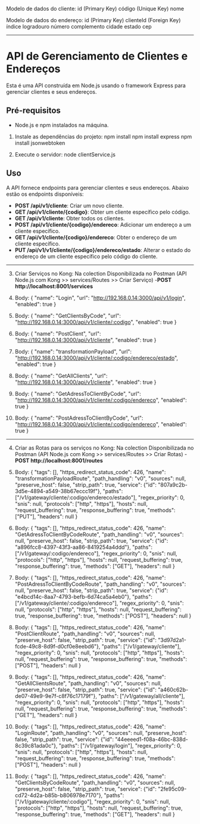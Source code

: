 Modelo de dados do cliente:
id (Primary Key)
código (Unique Key)
nome


Modelo de dados do endereço:
id (Primary Key)
clienteId (Foreign Key)
índice
logradouro
número
complemento
cidade
estado
cep

___________________________________________________________

# API de Gerenciamento de Clientes e Endereços

Esta é uma API construída em Node.js usando o framework Express para gerenciar clientes e seus endereços.

## Pré-requisitos
- Node.js e npm instalados na máquina.

1. Instale as dependências do projeto:
npm install
npm install express
npm install jsonwebtoken

2. Execute o servidor:
node clientService.js

## Uso
A API fornece endpoints para gerenciar clientes e seus endereços. Abaixo estão os endpoints disponíveis:

- **POST /api/v1/cliente**: Criar um novo cliente.
- **GET /api/v1/cliente/{codigo}**: Obter um cliente específico pelo código.
- **GET /api/v1/cliente**: Obter todos os clientes.
- **POST /api/v1/cliente/{codigo}/endereco**: Adicionar um endereço a um cliente específico.
- **GET /api/v1/cliente/{codigo}/endereco**: Obter o endereço de um cliente específico.
- **PUT /api/v1/v1/cliente/{codigo}/endereco/estado**: Alterar o estado do endereço de um cliente específico pelo código do cliente.

____________________________________________________________________________________________________________________________________
3. Criar Serviços no Kong:
Na colection Disponibilizada no Postman (API Node.js com Kong >> services/Routes >> Criar Serviço)
-**POST http://localhost:8001/services**
1. Body:
{
  "name": "Login",
  "url": "http://192.168.0.14:3000/api/v1/login",
  "enabled": true
}

2. Body:
{
  "name": "GetClientsByCode",
  "url": "http://192.168.0.14:3000/api/v1/cliente/:codigo",
  "enabled": true
}

3. Body:
{
  "name": "PostClient",
  "url": "http://192.168.0.14:3000/api/v1/cliente",
  "enabled": true
}

4. Body:
{
  "name": "transformationPayload",
  "url": "http://192.168.0.14:3000/api/v1/cliente/:codigo/endereco/estado",
  "enabled": true
}

5. Body:
{
  "name": "GetAllClients",
  "url": "http://192.168.0.14:3000/api/v1/cliente",
  "enabled": true
}
6. Body:
{
  "name": "GetAdressToClientByCode",
  "url": "http://192.168.0.14:3000/api/v1/cliente/:codigo/endereco",
  "enabled": true
}

7. Body:
{
  "name": "PostAdressToClientByCode",
  "url": "http://192.168.0.14:3000/api/v1/cliente/:codigo/endereco",
  "enabled": true
}
__________________________________________________________________________________________________

4. Criar as Rotas para os serviços no Kong:
Na colection Disponibilizada no Postman (API Node.js com Kong >> services/Routes >> Criar Rotas)
-**POST http://localhost:8001/routes**
1. Body:
{
  "tags": [],
  "https_redirect_status_code": 426,
  "name": "transformationPayloadRoute",
  "path_handling": "v0",
  "sources": null,
  "preserve_host": false,
  "strip_path": true,
  "service": {"id": "807a9c2b-3d5e-4894-a549-38b67eccc19f"},
  "paths": ["/v1/gateway/cliente/:codigo/endereco/estado"],
  "regex_priority": 0,
  "snis": null,
  "protocols": ["http", "https"],
  "hosts": null,
  "request_buffering": true,
  "response_buffering": true,
  "methods": ["PUT"],
  "headers": null
}

2. Body:
{
  "tags": [],
  "https_redirect_status_code": 426,
  "name": "GetAdressToClientByCodeRoute",
  "path_handling": "v0",
  "sources": null,
  "preserve_host": false,
  "strip_path": true,
  "service": {"id": "a896fcc8-4397-43f3-aa86-8419254a4ddd"},
  "paths": ["/v1/gateway/:codigo/endereco"],
  "regex_priority": 0,
  "snis": null,
  "protocols": ["http", "https"],
  "hosts": null,
  "request_buffering": true,
  "response_buffering": true,
  "methods": ["GET"],
  "headers": null
}

3. Body:
{
  "tags": [],
  "https_redirect_status_code": 426,
  "name": "PostAdressToClientByCodeRoute",
  "path_handling": "v0",
  "sources": null,
  "preserve_host": false,
  "strip_path": true,
  "service": {"id": "e4bcd14c-8aa7-4793-befb-6d74ca5a4eb0"},
  "paths": ["/v1/gateway/cliente/:codigo/endereco"],
  "regex_priority": 0,
  "snis": null,
  "protocols": ["http", "https"],
  "hosts": null,
  "request_buffering": true,
  "response_buffering": true,
  "methods": ["POST"],
  "headers": null
}

4. Body:
{
  "tags": [],
  "https_redirect_status_code": 426,
  "name": "PostClientRoute",
  "path_handling": "v0",
  "sources": null,
  "preserve_host": false,
  "strip_path": true,
  "service": {"id": "3d97d2a1-fcde-49c8-8d9f-d0cf0e8eebd6"},
  "paths": ["/v1/gateway/cliente"],
  "regex_priority": 0,
  "snis": null,
  "protocols": ["http", "https"],
  "hosts": null,
  "request_buffering": true,
  "response_buffering": true,
  "methods": ["POST"],
  "headers": null
}

5. Body:
{
  "tags": [],
  "https_redirect_status_code": 426,
  "name": "GetAllClientsRoute",
  "path_handling": "v0",
  "sources": null,
  "preserve_host": false,
  "strip_path": true,
  "service": {"id": "a460c62b-de07-49e9-9e7f-c8f76c17179f"},
  "paths": ["/v1/gateway/all/cliente"],
  "regex_priority": 0,
  "snis": null,
  "protocols": ["http", "https"],
  "hosts": null,
  "request_buffering": true,
  "response_buffering": true,
  "methods": ["GET"],
  "headers": null
}

6. Body:
{
  "tags": [],
  "https_redirect_status_code": 426,
  "name": "LoginRoute",
  "path_handling": "v0",
  "sources": null,
  "preserve_host": false,
  "strip_path": true,
  "service": {"id": "44eeeed1-f08a-46bc-838d-8c39c81ada0c"},
  "paths": ["/v1/gateway/login"],
  "regex_priority": 0,
  "snis": null,
  "protocols": ["http", "https"],
  "hosts": null,
  "request_buffering": true,
  "response_buffering": true,
  "methods": ["POST"],
  "headers": null
}

7. Body:
{
  "tags": [],
  "https_redirect_status_code": 426,
  "name": "GetClientsByCodeRoute",
  "path_handling": "v0",
  "sources": null,
  "preserve_host": false,
  "strip_path": true,
  "service": {"id": "2fe95c09-cd72-4d2a-b85b-b806978e7170"},
  "paths": ["/v1/gateway/cliente/:codigo"],
  "regex_priority": 0,
  "snis": null,
  "protocols": ["http", "https"],
  "hosts": null,
  "request_buffering": true,
  "response_buffering": true,
  "methods": ["GET"],
  "headers": null
}